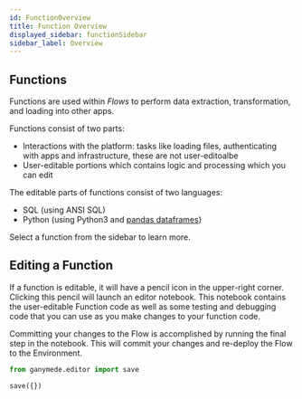 ```yaml
---
id: FunctionOverview
title: Function Overview
displayed_sidebar: functionSidebar
sidebar_label: Overview
---
```


## Functions

Functions are used within _Flows_ to perform data extraction, transformation, and loading into other apps.

Functions consist of two parts:

- Interactions with the platform: tasks like loading files, authenticating with apps and infrastructure, these are not user-editoalbe
- User-editable portions which contains logic and processing which you can edit

The editable parts of functions consist of two languages:
- SQL (using ANSI SQL)
- Python (using Python3 and [pandas dataframes](https://pandas.pydata.org/docs/reference/api/pandas.DataFrame.html))


Select a function from the sidebar to learn more.

## Editing a Function

If a function is editable, it will have a pencil icon in the upper-right corner. Clicking this pencil will launch an editor notebook. This notebook contains the user-editable Function code as well as some testing and debugging code that you can use as you make changes to your function code.

Committing your changes to the Flow is accomplished by running the final step in the notebook. This will commit your changes and re-deploy the Flow to the Environment.

```python
from ganymede.editor import save

save({})
```
